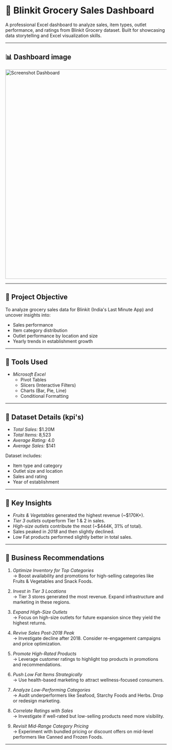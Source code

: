 # 🛒 Blinkit Grocery Sales Dashboard

A professional Excel dashboard to analyze sales, item types, outlet performance, and ratings from Blinkit Grocery dataset. Built for showcasing data storytelling and Excel visualization skills.

---

## 📊 Dashboard image

<img width="1722" height="654" alt="Screenshot Dashboard" src="https://github.com/user-attachments/assets/0b84a69b-456b-4a39-b95a-37ae9accc29e" />


---

## 🚀 Project Objective

To analyze grocery sales data for Blinkit (India's Last Minute App) and uncover insights into:
- Sales performance
- Item category distribution
- Outlet performance by location and size
- Yearly trends in establishment growth

---

## 🧰 Tools Used

- *Microsoft Excel*
  - Pivot Tables
  - Slicers (Interactive Filters)
  - Charts (Bar, Pie, Line)
  - Conditional Formatting

---

## 📁 Dataset Details (kpi's)

- *Total Sales:* $1.20M
- *Total Items:* 8,523
- *Average Rating:* 4.0
- *Average Sales:* $141

Dataset includes:
- Item type and category
- Outlet size and location
- Sales and rating
- Year of establishment

---

## 📌 Key Insights

- *Fruits & Vegetables* generated the highest revenue (~$170K+).
- *Tier 3 outlets* outperform Tier 1 & 2 in sales.
- *High-size outlets* contribute the most (~$444K, 31% of total).
- Sales peaked in *2018* and then slightly declined.
- Low Fat products performed slightly better in total sales.

---

## 🧠 Business Recommendations

1. *Optimize Inventory for Top Categories*  
   → Boost availability and promotions for high-selling categories like Fruits & Vegetables and Snack Foods.

2. *Invest in Tier 3 Locations*  
   → Tier 3 stores generated the most revenue. Expand infrastructure and marketing in these regions.

3. *Expand High-Size Outlets*  
   → Focus on high-size outlets for future expansion since they yield the highest returns.

4. *Revive Sales Post-2018 Peak*  
   → Investigate decline after 2018. Consider re-engagement campaigns and price optimization.

5. *Promote High-Rated Products*  
   → Leverage customer ratings to highlight top products in promotions and recommendations.

6. *Push Low Fat Items Strategically*  
   → Use health-based marketing to attract wellness-focused consumers.

7. *Analyze Low-Performing Categories*  
   → Audit underperformers like Seafood, Starchy Foods and Herbs. Drop or redesign marketing.

8. *Correlate Ratings with Sales*  
   → Investigate if well-rated but low-selling products need more visibility.

9. *Revisit Mid-Range Category Pricing*  
   → Experiment with bundled pricing or discount offers on mid-level performers like Canned and Frozen Foods.

---

